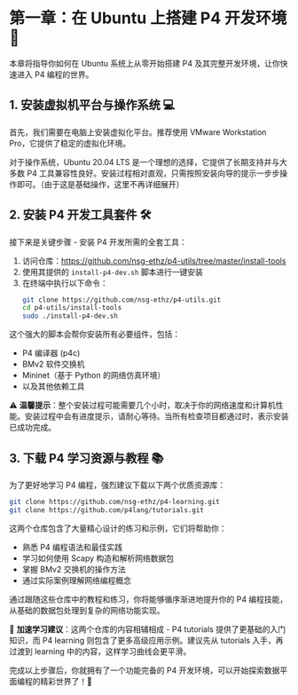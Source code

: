 # 第一章：在 Ubuntu 上搭建 P4 开发环境 🚀

本章将指导你如何在 Ubuntu 系统上从零开始搭建 P4 及其完整开发环境，让你快速进入 P4 编程的世界。

## 1. 安装虚拟机平台与操作系统 💻

首先，我们需要在电脑上安装虚拟化平台。推荐使用 VMware Workstation Pro，它提供了稳定的虚拟化环境。

对于操作系统，Ubuntu 20.04 LTS 是一个理想的选择，它提供了长期支持并与大多数 P4 工具兼容性良好。安装过程相对直观，只需按照安装向导的提示一步步操作即可。（由于这是基础操作，这里不再详细展开）

## 2. 安装 P4 开发工具套件 🛠️

接下来是关键步骤 - 安装 P4 开发所需的全套工具：

1. 访问仓库：https://github.com/nsg-ethz/p4-utils/tree/master/install-tools
2. 使用其提供的 `install-p4-dev.sh` 脚本进行一键安装
3. 在终端中执行以下命令：
   ```bash
   git clone https://github.com/nsg-ethz/p4-utils.git
   cd p4-utils/install-tools
   sudo ./install-p4-dev.sh
   ```

这个强大的脚本会帮你安装所有必要组件，包括：
- P4 编译器 (p4c)
- BMv2 软件交换机
- Mininet（基于 Python 的网络仿真环境）
- 以及其他依赖工具

⚠️ **温馨提示**：整个安装过程可能需要几个小时，取决于你的网络速度和计算机性能。安装过程中会有进度提示，请耐心等待。当所有检查项目都通过时，表示安装已成功完成。

## 3. 下载 P4 学习资源与教程 📚

为了更好地学习 P4 编程，强烈建议下载以下两个优质资源库：

```bash
git clone https://github.com/nsg-ethz/p4-learning.git
git clone https://github.com/p4lang/tutorials.git
```

这两个仓库包含了大量精心设计的练习和示例，它们将帮助你：
- 熟悉 P4 编程语法和最佳实践
- 学习如何使用 Scapy 构造和解析网络数据包
- 掌握 BMv2 交换机的操作方法
- 通过实际案例理解网络编程概念

通过跟随这些仓库中的教程和练习，你将能够循序渐进地提升你的 P4 编程技能，从基础的数据包处理到复杂的网络功能实现。

🌟 **加速学习建议**：这两个仓库的内容相辅相成 - P4 tutorials 提供了更基础的入门知识，而 P4 learning 则包含了更多高级应用示例。建议先从 tutorials 入手，再过渡到 learning 中的内容，这样学习曲线会更平滑。

完成以上步骤后，你就拥有了一个功能完备的 P4 开发环境，可以开始探索数据平面编程的精彩世界了！💫